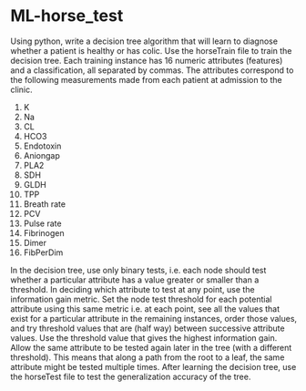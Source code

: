 # ML-horse_test

Using python, write a decision tree algorithm that will learn to diagnose whether a patient is healthy or has colic. 
Use the horseTrain file to train the decision tree. Each training instance has 16 numeric attributes (features) and a classification, all separated by commas.
The attributes correspond to the following measurements made from each patient at admission to the clinic.
1. K
2. Na
3. CL
4. HCO3
5. Endotoxin
6. Aniongap
7. PLA2
8. SDH
9. GLDH
10. TPP
11. Breath rate
12. PCV
13. Pulse rate
14. Fibrinogen
15. Dimer
16. FibPerDim

In the decision tree, use only binary tests, i.e. each node should test whether a particular attribute has a value greater or smaller than a threshold.
In deciding which attribute to test at any point, use the information gain metric. 
Set the node test threshold for each potential attribute using this same metric i.e. at each point, see all the values that exist for a particular attribute in
the remaining instances, order those values, and try threshold values that are (half way) between successive attribute values. 
Use the threshold value that gives the highest information gain. 
Allow the same attribute to be tested again later in the tree (with a different threshold). 
This means that along a path from the root to a leaf, the same attribute might be tested multiple times. 
After learning the decision tree, use the horseTest file to test the generalization accuracy of the tree.
